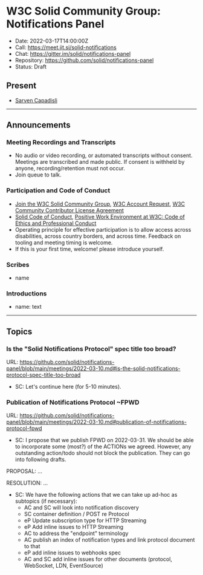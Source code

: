 # W3C Solid Community Group: Notifications Panel

* Date: 2022-03-17T14:00:00Z
* Call: https://meet.jit.si/solid-notifications
* Chat: https://gitter.im/solid/notifications-panel
* Repository: https://github.com/solid/notifications-panel
* Status: Draft


## Present
* [Sarven Capadisli](https://csarven.ca/#i)

---

## Announcements

### Meeting Recordings and Transcripts
* No audio or video recording, or automated transcripts without consent. Meetings are transcribed and made public. If consent is withheld by anyone, recording/retention must not occur.
* Join queue to talk.


### Participation and Code of Conduct
* [Join the W3C Solid Community Group](https://www.w3.org/community/solid/join), [W3C Account Request](http://www.w3.org/accounts/request), [W3C Community Contributor License Agreement](https://www.w3.org/community/about/agreements/cla/)
* [Solid Code of Conduct](https://github.com/solid/process/blob/main/code-of-conduct.md), [Positive Work Environment at W3C: Code of Ethics and Professional Conduct](https://www.w3.org/Consortium/cepc/)
* Operating principle for effective participation is to allow access across disabilities, across country borders, and across time. Feedback on tooling and meeting timing is welcome.
* If this is your first time, welcome! please introduce yourself.


### Scribes
* name


### Introductions
* name: text

---

## Topics



### Is the "Solid Notifications Protocol" spec title too broad?
URL: https://github.com/solid/notifications-panel/blob/main/meetings/2022-03-10.md#is-the-solid-notifications-protocol-spec-title-too-broad

* SC: Let's continue here (for 5-10 minutes).


### Publication of Notifications Protocol ~FPWD
URL: https://github.com/solid/notifications-panel/blob/main/meetings/2022-03-10.md#publication-of-notifications-protocol-fpwd

* SC: I propose that we publish FPWD on 2022-03-31. We should be able to incorporate some (most?) of the ACTIONs we agreed. However, any outstanding action/todo should not block the publication. They can go into following drafts.

PROPOSAL: ...


RESOLUTION: ...

* SC: We have the following actions that we can take up ad-hoc as subtopics (if necessary):
  * AC and SC will look into notification discovery
  * SC container definition / POST re Protocol
  * eP Update subscription type for HTTP Streaming
  * eP Add inline issues to HTTP Streaming
  * AC to address the "endpoint" terminology
  * AC publish an index of notification types and link protocol document to that
  * eP add inline issues to webhooks spec
  * AC and SC add inline issues for other documents (protocol, WebSocket, LDN, EventSource)
